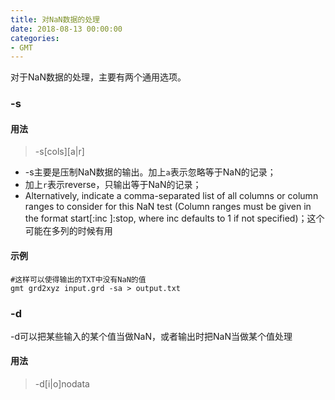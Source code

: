 ```yaml
---
title: 对NaN数据的处理
date: 2018-08-13 00:00:00
categories:
- GMT
---
```

对于NaN数据的处理，主要有两个通用选项。
### -s
#### 用法
> -s[cols][a|r]

- -s主要是压制NaN数据的输出。加上`a`表示忽略等于NaN的记录；
- 加上`r`表示reverse，只输出等于NaN的记录；
- Alternatively, indicate a comma-separated list of all columns or column ranges to consider for this NaN test (Column ranges must be given in the format start[:inc ]:stop, where inc defaults to 1 if not specified)；这个可能在多列的时候有用

#### 示例
```shell
#这样可以使得输出的TXT中没有NaN的值
gmt grd2xyz input.grd -sa > output.txt
```
### -d
-d可以把某些输入的某个值当做NaN，或者输出时把NaN当做某个值处理
#### 用法
> -d[i|o]nodata


